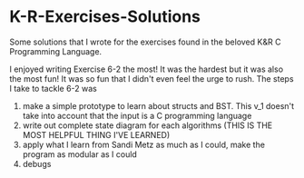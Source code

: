 # K-R-Exercises-Solutions
Some solutions that I wrote for the exercises found in the beloved K&amp;R C Programming Language.

I enjoyed writing Exercise 6-2 the most! It was the hardest but it was also the most fun! It was so fun that I didn't even feel the urge to rush. 
The steps I take to tackle 6-2 was
1) make a simple prototype to learn about structs and BST. This v_1 doesn't take into account that the input is a C programming language
2) write out complete state diagram for each algorithms (THIS IS THE MOST HELPFUL THING I'VE LEARNED)
3) apply what I learn from Sandi Metz as much as I could, make the program as modular as I could
4) debugs
